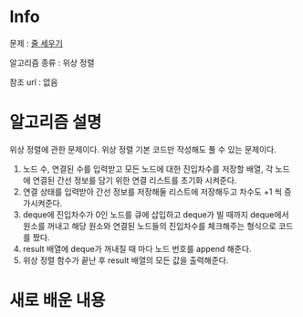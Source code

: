 # Info

문제 : [줄 세우기](https://www.acmicpc.net/problem/2252)

알고리즘 종류 : 위상 정렬

참조 url : 없음

# 알고리즘 설명

위상 정렬에 관한 문제이다. 위상 정렬 기본 코드만 작성해도 풀 수 있는 문제이다.
1. 노드 수, 연결된 수를 입력받고 모든 노드에 대한 진입차수를 저장할 배열, 각 노드에 연결된 간선 정보를 담기 위한 연결 리스트를 초기화 시켜준다.
2. 연결 상태를 입력받아 간선 정보를 저장해둘 리스트에 저장해두고 차수도 +1 씩 증가시켜준다.
3. deque에 진입차수가 0인 노드를 큐에 삽입하고 deque가 빌 때까지 deque에서 원소를 꺼내고 해당 원소와 연결된 노드들의 진입차수를 체크해주는 형식으로 코드를 짰다.
4. result 배열에 deque가 꺼내질 때 마다 노드 번호를 append 해준다.
5. 위상 정렬 함수가 끝난 후 result 배열의 모든 값을 출력해준다.

# 새로 배운 내용
